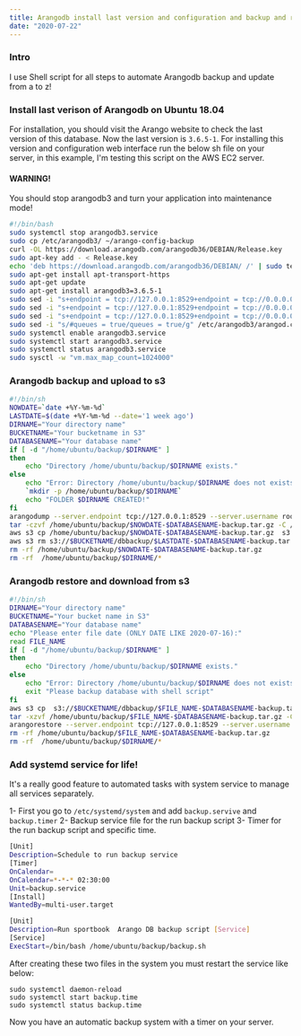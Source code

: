 ```yaml
---
title: Arangodb install last version and configuration and backup and restore from Amazon AWS
date: "2020-07-22"
---
```


### Intro

I use Shell script for all steps to automate Arangodb backup and update from a to z!

### Install last verison of Arangodb on Ubuntu 18.04

For installation, you should visit the Arango website to check the last version of this database.
Now the last version is `3.6.5-1`.
For installing this version and configuration web interface run the below sh file on your server,
in this example, I'm testing this script on the AWS EC2 server.

#### WARNING!

You should stop arangodb3 and turn your application into maintenance mode!

```bash
#!/bin/bash
sudo systemctl stop arangodb3.service
sudo cp /etc/arangodb3/ ~/arango-config-backup
curl -OL https://download.arangodb.com/arangodb36/DEBIAN/Release.key
sudo apt-key add - < Release.key
echo 'deb https://download.arangodb.com/arangodb36/DEBIAN/ /' | sudo tee /etc/apt/sources.list.d/arangodb.list
sudo apt-get install apt-transport-https
sudo apt-get update
sudo apt-get install arangodb3=3.6.5-1
sudo sed -i "s+endpoint = tcp://127.0.0.1:8529+endpoint = tcp://0.0.0.0:8529+g" /etc/arangodb3/arangod.conf
sudo sed -i "s+endpoint = tcp://127.0.0.1:8529+endpoint = tcp://0.0.0.0:8529+g" /etc/arangodb3/arangosh.conf
sudo sed -i "s+endpoint = tcp://127.0.0.1:8529+endpoint = tcp://0.0.0.0:8529+g" /etc/arangodb3/foxx-manager.conf
sudo sed -i "s/#queues = true/queues = true/g" /etc/arangodb3/arangod.conf
sudo systemctl enable arangodb3.service
sudo systemctl start arangodb3.service
sudo systemctl status arangodb3.service
sudo sysctl -w "vm.max_map_count=1024000"
```

### Arangodb backup and upload to s3

```bash
#!/bin/sh
NOWDATE=`date +%Y-%m-%d`
LASTDATE=$(date +%Y-%m-%d --date='1 week ago')
DIRNAME="Your directory name"
BUCKETNAME="Your bucketname in S3"
DATABASENAME="Your database name"
if [ -d "/home/ubuntu/backup/$DIRNAME" ]
then
    echo "Directory /home/ubuntu/backup/$DIRNAME exists."
else
    echo "Error: Directory /home/ubuntu/backup/$DIRNAME does not exists."
    `mkdir -p /home/ubuntu/backup/$DIRNAME`
    echo "FOLDER $DIRNAME CREATED!"
fi
arangodump --server.endpoint tcp://127.0.0.1:8529 --server.username root --server.password 'as&m0ssJM1299' --server.database $DATABASENAME --output-directory "/home/ubuntu/backup/$DIRNAME/" --compress-output --overwrite true
tar -czvf /home/ubuntu/backup/$NOWDATE-$DATABASENAME-backup.tar.gz -C /home/ubuntu/backup/$DIRNAME .
aws s3 cp /home/ubuntu/backup/$NOWDATE-$DATABASENAME-backup.tar.gz  s3://$BUCKETNAME/dbbackup/
aws s3 rm s3://$BUCKETNAME/dbbackup/$LASTDATE-$DATABASENAME-backup.tar.gz
rm -rf /home/ubuntu/backup/$NOWDATE-$DATABASENAME-backup.tar.gz
rm -rf  /home/ubuntu/backup/$DIRNAME/*
```

### Arangodb restore and download from s3

```bash
#!/bin/sh
DIRNAME="Your directory name"
BUCKETNAME="Your bucket name in S3"
DATABASENAME="Your database name"
echo "Please enter file date (ONLY DATE LIKE 2020-07-16):"
read FILE_NAME
if [ -d "/home/ubuntu/backup/$DIRNAME" ]
then
    echo "Directory /home/ubuntu/backup/$DIRNAME exists."
else
    echo "Error: Directory /home/ubuntu/backup/$DIRNAME does not exists."
    exit "Please backup database with shell script"
fi
aws s3 cp  s3://$BUCKETNAME/dbbackup/$FILE_NAME-$DATABASENAME-backup.tar.gz  /home/ubuntu/backup/
tar -xzvf /home/ubuntu/backup/$FILE_NAME-$DATABASENAME-backup.tar.gz -C /home/ubuntu/backup/$DIRNAME
arangorestore --server.endpoint tcp://127.0.0.1:8529 --server.username root --server.password 'as&m0ssJM1299' --server.database $DATABASENAME --input-directory "/home/ubuntu/backup/$DIRNAME" --create-database
rm -rf /home/ubuntu/backup/$FILE_NAME-$DATABASENAME-backup.tar.gz
rm -rf  /home/ubuntu/backup/$DIRNAME/*
```

### Add systemd service for life!

It's a really good feature to automated tasks with system service to manage all services separately.

1- First you go to `/etc/systemd/system` and add `backup.servive` and `backup.timer`
2- Backup service file for the run backup script
3- Timer for the run backup script and specific time.

```bash
[Unit]
Description=Schedule to run backup service
[Timer]
OnCalendar=
OnCalendar=*-*-* 02:30:00
Unit=backup.service
[Install]
WantedBy=multi-user.target
```

```bash
[Unit]
Description=Run sportbook  Arango DB backup script [Service]
[Service]
ExecStart=/bin/bash /home/ubuntu/backup/backup.sh
```

After creating these two files in the system you must restart the service like below:

```
sudo systemctl daemon-reload
sudo systemctl start backup.time
sudo systemctl status backup.time

```

Now you have an automatic backup system with a timer on your server.
